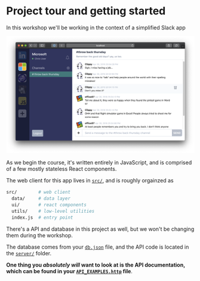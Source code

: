 # Project tour and getting started

In this workshop we'll be working in the context of a simplified Slack app

![project screenshot](./img/project_screenshot.png)

As we begin the course, it's written entirely in JavaScript, and is comprised of a few mostly stateless React components.

The web client for this app lives in [`src/`](../src/), and is roughly orgainzed as

```bash
src/        # web client
  data/     # data layer
  ui/       # react components
  utils/    # low-level utilities
  index.js  # entry point
```

There's a API and database in this project as well, but we won't be changing them during the workshop.

The database comes from your [`db.json`](../db.json) file, and the API code is located in the [`server/`](../server/) folder.

**One thing you _absolutely will_ want to look at is the API documentation, which can be found in your [`API_EXAMPLES.http`](API_EXAMPLES.http) file**.
